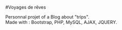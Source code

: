 #Voyages de rêves

Personnal projet of a Blog about "trips".<br>
Made with : Bootstrap, PHP, MySQL, AJAX, JQUERY.
